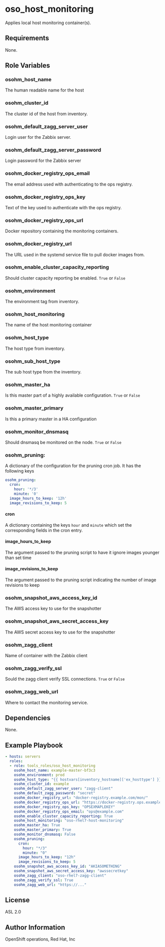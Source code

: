 # oso_host_monitoring
Applies local host monitoring container(s).

## Requirements

None.

## Role Variables

### osohm_host_name

The human readable name for the host

### osohm_cluster_id

The cluster id of the host from inventory.

### osohm_default_zagg_server_user

Login user for the Zabbix server.

### osohm_default_zagg_server_password

Login password for the Zabbix server

### osohm_docker_registry_ops_email

The email address used with authenticating to the ops registry.

### osohm_docker_registry_ops_key

Text of the key used to authenticate with the ops registry.

### osohm_docker_registry_ops_url

Docker repository containing the monitoring containers.

### osohm_docker_registry_url

The URL used in the systemd service file to pull docker images from.

### osohm_enable_cluster_capacity_reporting

Should cluster capacity reporting be enabled. `True` or `False`

### osohm_environment

The environment tag from inventory.

### osohm_host_monitoring

The name of the host monitoring container

### osohm_host_type

The host type from inventory.

### osohm_sub_host_type

The sub host type from the inventory.

### osohm_master_ha

Is this master part of a highly available configuration. `True` or `False`

### osohm_master_primary

Is this a primary master in a HA configuration

### osohm_monitor_dnsmasq

Should dnsmasq be monitored on the node. `True` or `False`

### osohm_pruning:

A dictionary of the configuration for the pruning cron job. It has the following keys

```yaml
osohm_pruning:
  cron:
    hour: '*/3'
    minute: '0'
  image_hours_to_keep: '12h'
  image_revisions_to_keep: 5
```

#### cron

A dictionary containing the keys `hour` and `minute` which set the corresponding fields in the cron entry.

#### image_hours_to_keep

The argument passed to the pruning script to have it ignore images younger than set time

#### image_revisions_to_keep

The argument passed to the pruning script indicating the number of image revisions to keep

### osohm_snapshot_aws_access_key_id

The AWS access key to use for the snapshotter

### osohm_snapshot_aws_secret_access_key

The AWS secret access key to use for the snapshotter

### osohm_zagg_client

Name of container with the Zabbix client

### osohm_zagg_verify_ssl

Sould the zagg client verify SSL connections. `True` or `False`

### osohm_zagg_web_url

Where to contact the monitoring service.

## Dependencies

None.

## Example Playbook

```yaml
- hosts: servers
  roles:
  - role: tools_roles/oso_host_monitoring
    osohm_host_name: example-master-bf3c3
    osohm_environment: prod
    osohm_host_type: "{{ hostvars[inventory_hostname]['ex_hosttype'] }}"
    osohm_cluster_id: example
    osohm_default_zagg_server_user: "zagg-client"
    osohm_default_zagg_password: "secret"
    osohm_docker_registry_url: "docker-registry.example.com/mon/"
    osohm_docker_registry_ops_url: "https://docker-registry.ops.example.com"
    osohm_docker_registry_ops_key: "OPSEXMAPLEKEY"
    osohm_docker_registry_ops_email: "ops@example.com"
    osohm_enable_cluster_capacity_reporting: True
    osohm_host_monitoring: "oso-rhel7-host-monitoring"
    osohm_master_ha: True
    osohm_master_primary: True
    osohm_monitor_dnsmasq: False
    osohm_pruning:
      cron:
        hour: "*/3"
        minute: "0"
      image_hours_to_keep: "12h"
      image_revisions_to_keep: 5
    osohm_snapshot_aws_access_key_id: "AKIASOMETHING"
    osohm_snapshot_aws_secret_access_key: "awssecretkey"
    osohm_zagg_client: "oso-rhel7-zagg-client"
    osohm_zagg_verify_ssl: True
    osohm_zagg_web_url: "https://..."
```

## License

ASL 2.0

## Author Information

OpenShift operations, Red Hat, Inc
